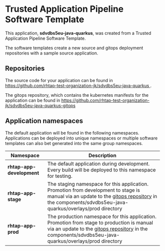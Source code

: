 # Trusted Application Pipeline Software Template

This application, **sdvdbs5eu-java-quarkus**, was created from a Trusted Application Pipeline Software Template.

The software templates create a new source and gitops deployment repositories with a sample source application. 

## Repositories

The source code for your application can be found in [https://github.com/rhtap-test-organization-jk/sdvdbs5eu-java-quarkus ](https://github.com/rhtap-test-organization-jk/sdvdbs5eu-java-quarkus ).
 
The gitops repository, which contains the kubernetes manifests for the application can be found in 
[https://github.com/rhtap-test-organization-jk/sdvdbs5eu-java-quarkus-gitops ](https://github.com/rhtap-test-organization-jk/sdvdbs5eu-java-quarkus-gitops ) 

## Application namespaces 

The default application will be found in the following namespaces. Applications can be deployed into unique namespaces or multiple software templates can also bet generated into the same group namespaces.  

|  Namespace   |  Description   |  
| -------- | -------- |   
| **rhtap-app-development** | The default application during development. Every build will be deployed to this namespace for testing. | 
| **rhtap-app-stage** | The staging namespace for this application. Promotion from development to stage is manual via an update to the [gitops repository](https://github.com/rhtap-test-organization-jk/sdvdbs5eu-java-quarkus-gitops ) in the components/sdvdbs5eu-java-quarkus/overlays/prod directory |  
| **rhtap-app-prod** | The production namespace for this application. Promotion from stage to production is manual via an update to the [gitops repository](https://github.com/rhtap-test-organization-jk/sdvdbs5eu-java-quarkus-gitops ) in the components/sdvdbs5eu-java-quarkus/overlays/prod directory | 